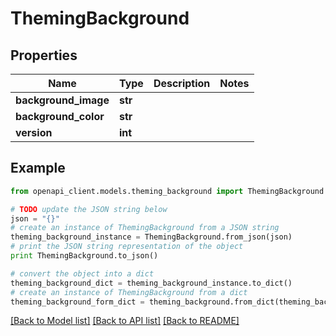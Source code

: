 # ThemingBackground


## Properties
Name | Type | Description | Notes
------------ | ------------- | ------------- | -------------
**background_image** | **str** |  | 
**background_color** | **str** |  | 
**version** | **int** |  | 

## Example

```python
from openapi_client.models.theming_background import ThemingBackground

# TODO update the JSON string below
json = "{}"
# create an instance of ThemingBackground from a JSON string
theming_background_instance = ThemingBackground.from_json(json)
# print the JSON string representation of the object
print ThemingBackground.to_json()

# convert the object into a dict
theming_background_dict = theming_background_instance.to_dict()
# create an instance of ThemingBackground from a dict
theming_background_form_dict = theming_background.from_dict(theming_background_dict)
```
[[Back to Model list]](../README.md#documentation-for-models) [[Back to API list]](../README.md#documentation-for-api-endpoints) [[Back to README]](../README.md)


